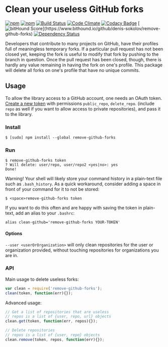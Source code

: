 # Clean your useless GitHub forks

[![npm](https://img.shields.io/npm/v/remove-github-forks.svg)](https://www.npmjs.com/package/remove-github-forks)
[![npm](https://img.shields.io/npm/dt/remove-github-forks.svg)](https://www.npmjs.com/package/remove-github-forks)
[![Build Status](https://travis-ci.org/denis-sokolov/remove-github-forks.svg?branch=master)](https://travis-ci.org/denis-sokolov/remove-github-forks)
[![Code Climate](https://codeclimate.com/github/denis-sokolov/remove-github-forks/badges/gpa.svg)](https://codeclimate.com/github/denis-sokolov/remove-github-forks)
[![Codacy Badge](https://www.codacy.com/project/badge/8df79309ef6041f699f11a7ae6f36de2)](https://www.codacy.com/app/denis-sokolov/remove-github-forks)
[![bitHound Score](https://www.bithound.io/github/denis-sokolov/remove-github-forks/badges/score.svg?)](https://www.bithound.io/github/denis-sokolov/remove-github-forks)
[![Dependency Status](https://gemnasium.com/denis-sokolov/remove-github-forks.svg)](https://gemnasium.com/denis-sokolov/remove-github-forks)

Developers that contribute to many projects on GitHub, have their profiles full of meaningless temporary forks.
If a particular pull request has not been closed yet, keeping the fork is useful to modify that fork by pushing to the branch in question.
Once the pull request has been closed, though, there is hardly any value remaining in having the fork on one's profile.
This package will delete all forks on one's profile that have no unique commits.

## Usage

To allow the library access to a GitHub account, one needs an OAuth token.
[Create a new token](https://github.com/settings/tokens/new) with permissions `public_repo`, `delete_repo`. (include `repo` as well if you want to allow access to private repositories), and pass it to the library.

### Install

```
$ [sudo] npm install --global remove-github-forks
```

### Run

```
$ remove-github-forks token
? Will delete: user/repo, user/repo2 <yes|no>: yes
Done!
```

Warning! Your shell will likely store your command history in a plain-text file such as `.bash_history`. As a quick workaround, consider adding a space in front of your command for it to not be stored:

```
$ <space>remove-github-forks token
```

If you want to do this often and are happy with saving the token in plain-text, add an alias to your `.bashrc`:
```
alias clean-github='remove-github-forks YOUR-TOKEN'
```

#### Options

`--user <userOrOrganization>` will only clean repositories for the user or organization provided, without touching repositories for organizations you are in.

### API

Main usage to delete useless forks:

```javascript
var clean = require('remove-github-forks');
clean(token, function(err){});
```

Advanced usage:

```javascript
// Get a list of repositories that are useless
// repos is a list of {user, repo, url} objects
clean.get(token, function(err, repos){});

// Delete repositories
// repos is a list of {user, repo} objects
clean.remove(token, repos, function(err){});
```
